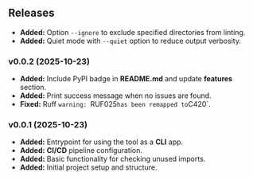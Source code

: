 ## Releases

- **Added:** Option `--ignore` to exclude specified directories from linting.
- **Added:** Quiet mode with `--quiet` option to reduce output verbosity.

### v0.0.2 (2025-10-23)

- **Added:** Include PyPI badge in **README.md** and update **features** section.
- **Added:** Print success message when no issues are found.
- **Fixed:** Ruff `warning: `RUF025` has been remapped to `C420`.

### v0.0.1 (2025-10-23)

- **Added:** Entrypoint for using the tool as a **CLI** app.
- **Added:** **CI/CD** pipeline configuration.
- **Added:** Basic functionality for checking unused imports.
- **Added:** Initial project setup and structure.

